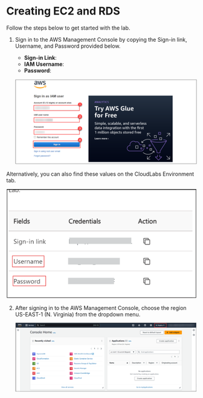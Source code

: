 # Creating EC2 and RDS

Follow the steps below to get started with the lab.

1. Sign in to the AWS Management Console by copying the Sign-in link, Username, and Password provided below.
   - **Sign-in Link**:  <inject key="Url" enableCopy="true" /> 
   - **IAM Username**:  <inject key="UserName" enableCopy="true" /> 
   - **Password**:  <inject key="passwd" enableCopy="true" /> 

   ![](./images/aws.png)

Alternatively, you can also find these values on the CloudLabs Environment tab.

  ![](./images/userandpass.png)

2. After signing in to the AWS Management Console, choose the region US-EAST-1 (N. Virginia) from the dropdown menu.

   ![](./images/console.png)
